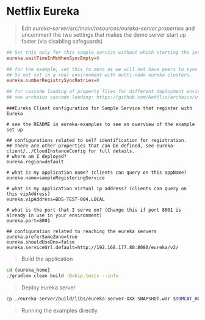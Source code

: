 # **Netflix  Eureka**

> Edit *eureka-server/src/main/resources/eureka-server.properties* and uncomment the two settings that makes the demo server start up faster (via disabling safeguards)

```ini
## Set this only for this sample service without which starting the instance will by default wait for the default of 5 mins
eureka.waitTimeInMsWhenSyncEmpty=0

## for the example, set this to zero as we will not have peers to sync up with.
## Do not set in a real environment with multi-node eureka clusters.
eureka.numberRegistrySyncRetries=0

## for cascade loading of property files for different deployment environments and/or regions etc,
## see archaius cascade loading: https://github.com/Netflix/archaius/wiki/Deployment-context
```



```properties
###Eureka Client configuration for Sample Service that register with Eureka

# see the README in eureka-examples to see an overview of the example set up

## configurations related to self identification for registration.
## There are other properties that can be defined, see eureka-client/../CloudInstanceConfig for full details.
# where am I deployed?
eureka.region=default

# what is my application name? (clients can query on this appName)
eureka.name=sampleRegisteringService

# what is my application virtual ip address? (clients can query on this vipAddress)
eureka.vipAddress=BDS-TEST-004.LOCAL

# what is the port that I serve on? (Change this if port 8001 is already in use in your environment)
eureka.port=8001

## configuration related to reaching the eureka servers
eureka.preferSameZone=true
eureka.shouldUseDns=false
eureka.serviceUrl.default=http://192.168.177.80:8080/eureka/v2/
```





> Build the application

```sh
cd {eureka_home}
./gradlew clean build -Dskip.tests --info
```

> Deploy eureka server

```sh
cp ./eureka-server/build/libs/eureka-server-XXX-SNAPSHOT.war $TOMCAT_HOME/webapps/eureka.war 
```

> Running the examples directly


